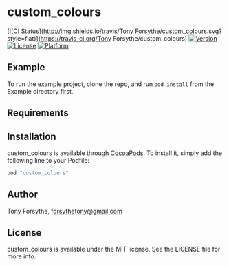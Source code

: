 # custom_colours

[![CI Status](http://img.shields.io/travis/Tony Forsythe/custom_colours.svg?style=flat)](https://travis-ci.org/Tony Forsythe/custom_colours)
[![Version](https://img.shields.io/cocoapods/v/custom_colours.svg?style=flat)](http://cocoapods.org/pods/custom_colours)
[![License](https://img.shields.io/cocoapods/l/custom_colours.svg?style=flat)](http://cocoapods.org/pods/custom_colours)
[![Platform](https://img.shields.io/cocoapods/p/custom_colours.svg?style=flat)](http://cocoapods.org/pods/custom_colours)

## Example

To run the example project, clone the repo, and run `pod install` from the Example directory first.

## Requirements

## Installation

custom_colours is available through [CocoaPods](http://cocoapods.org). To install
it, simply add the following line to your Podfile:

```ruby
pod "custom_colours"
```

## Author

Tony Forsythe, forsythetony@gmail.com

## License

custom_colours is available under the MIT license. See the LICENSE file for more info.
